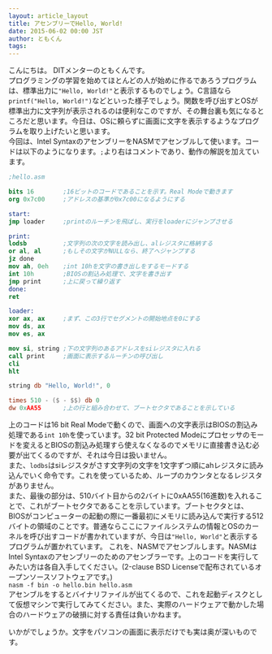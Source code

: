 ```yaml
---
layout: article_layout
title: アセンブリーでHello, World!
date: 2015-06-02 00:00 JST
author: ともくん
tags:
---
```

こんにちは。 DITメンターのともくんです。  
プログラミングの学習を始めてほとんどの人が始めに作るであろうプログラムは、標準出力に`"Hello, World!"`と表示するものでしょう。C言語なら```printf("Hello, World!")```などといった様子でしょう。関数を呼び出すとOSが標準出力に文字列が表示されるのは便利なこのですが、その舞台裏も気になるところだと思います。今日は、OSに頼らずに画面に文字を表示するようなプログラムを取り上げたいと思います。  
今回は、Intel SyntaxのアセンブリーをNASMでアセンブルして使います。コードは以下のようになります。`;`より右はコメントであり、動作の解説を加えています。 

```nasm
;hello.asm

bits 16        ;16ビットのコードであることを示す。Real Modeで動きます
org 0x7c00     ;アドレスの基準が0x7c00になるようにする

start:
jmp loader     ;printのルーチンを飛ばし、実行をloaderにジャンプさせる

print:
lodsb          ;文字列の次の文字を読み出し、alレジスタに格納する
or al, al      ;もしその文字がNULLなら、終了へジャンプする
jz done
mov ah, 0eh    ;int 10hを文字の書き出しをするモードする
int 10h        ;BIOSの割込み処理で、文字を書き出す
jmp print      ;上に戻って繰り返す
done:
ret

loader:
xor ax, ax     ;まず、この3行でセグメントの開始地点を0にする
mov ds, ax     
mov es, ax     

mov si, string ;下の文字列のあるアドレスをsiレジスタに入れる
call print     ;画面に表示するルーチンの呼び出し
cli
hlt

string db "Hello, World!", 0

times 510 - ($ - $$) db 0
dw 0xAA55      ;上の行と組み合わせて、ブートセクタであることを示している
```  

上のコードは16 bit Real Modeで動くので、画面への文字表示はBIOSの割込み処理である`int 10h`を使っています。32 bit Protected Modeにプロセッサのモードを変えるとBIOSの割込み処理すら使えなくなるのでメモリに直接書き込む必要が出てくるのですが、それは今日は扱いません。  
また、`lodbs`はsiレジスタがさす文字列の文字を1文字ずつ順にahレジスタに読み込んでいく命令です。これを使っているため、ループのカウンタとなるレジスタがありません。  
また、最後の部分は、510バイト目からの2バイトに0xAA55(16進数)を入れることで、これがブートセクタであることを示しています。ブートセクタとは、BIOSがコンピューターの起動の際に一番最初にメモリに読み込んで実行する512バイトの領域のことです。普通ならここにファイルシステムの情報とOSのカーネルを呼び出すコードが書かれていますが、今日は`"Hello, World"`と表示するプログラムが置かれています。
これを、NASMでアセンブルします。NASMはIntel Syntaxのアセンブリーのためのアセンブラーです。上のコードを実行してみたい方は各自入手してください。(2-clause BSD Licenseで配布されているオープンソースソフトウェアです。)  
`nasm -f bin -o hello.bin hello.asm`  
アセンブルをするとバイナリファイルが出てくるので、これを起動ディスクとして仮想マシンで実行してみてください。また、実際のハードウェアで動かした場合のハードウェアの破損に対する責任は負いかねます。  

いかがでしょうか。文字をパソコンの画面に表示だけでも実は奥が深いものです。

